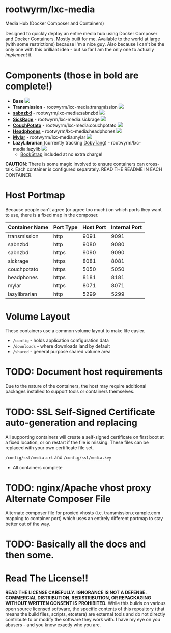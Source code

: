 # rootwyrm/lxc-media
Media Hub (Docker Composer and Containers)

Designed to quickly deploy an entire media hub using Docker Composer and Docker Containers. Mostly built for me. Available to the world at large (with some restrictions) because I'm a nice guy. Also because I can't be the only one with this brilliant idea - but so far I am the only one to actually *implement* it.

# Components (those in bold are complete!)
* **Base** [![](https://images.microbadger.com/badges/image/rootwyrm/lxc-media:base.svg)](https://microbadger.com/images/rootwyrm/lxc-media:base "Get your own image badge on microbadger.com")
* **Transmission** - rootwyrm/lxc-media:transmission [![](https://images.microbadger.com/badges/image/rootwyrm/lxc-media:transmission.svg)](https://microbadger.com/images/rootwyrm/lxc-media:transmission "Get your own image badge on microbadger.com")
* **[sabnzbd]** - rootwyrm/lxc-media:sabnzbd [![](https://images.microbadger.com/badges/image/rootwyrm/lxc-media:sabnzbd.svg)](https://microbadger.com/images/rootwyrm/lxc-media:sabnzbd "Get your own image badge on microbadger.com")
* **[SickRage]** - rootwyrm/lxc-media:sickrage [![](https://images.microbadger.com/badges/image/rootwyrm/lxc-media:sickrage.svg)](https://microbadger.com/images/rootwyrm/lxc-media:sickrage "Get your own image badge on microbadger.com")
* **[CouchPotato]** - rootwyrm/lxc-media:couchpotato [![](https://images.microbadger.com/badges/image/rootwyrm/lxc-media:couchpotato.svg)](https://microbadger.com/images/rootwyrm/lxc-media:couchpotato "Get your own image badge on microbadger.com")
* **[Headphones]** - rootwyrm/lxc-media:headphones [![](https://images.microbadger.com/badges/image/rootwyrm/lxc-media:headphones.svg)](https://microbadger.com/images/rootwyrm/lxc-media:headphones "Get your own image badge on microbadger.com")
* **[Mylar]** - rootwyrm/lxc-media:mylar [![](https://images.microbadger.com/badges/image/rootwyrm/lxc-media:mylar.svg)](https://microbadger.com/images/rootwyrm/lxc-media:mylar "Get your own image badge on microbadger.com")
* **LazyLibrarian** (currently tracking [DobyTang]) - rootwyrm/lxc-media:lazylib [![](https://images.microbadger.com/badges/image/rootwyrm/lxc-media:lazylibrarian.svg)](https://microbadger.com/images/rootwyrm/lxc-media:lazylibrarian "Get your own image badge on microbadger.com")
  * [BookStrap] included at no extra charge!

**CAUTION**: There is some magic involved to ensure containers can cross-talk. Each container is configured separately. READ THE README IN EACH CONTAINER.

# Host Portmap
Because people can't agree (or agree too much) on which ports they want to use, there is a fixed map in the composer.

| Container Name 	| Port Type 	| Host Port 	| Internal Port 	|
|----------------	|-----------	|-----------	|---------------	|
| transmission   	| http      	| 9091      	| 9091          	|
| sabnzbd        	| http      	| 9080      	| 9080          	|
| sabnzbd        	| https     	| 9090      	| 9090          	|
| sickrage       	| https     	| 8081      	| 8081          	|
| couchpotato    	| https     	| 5050      	| 5050          	|
| headphones     	| https      	| 8181      	| 8181          	|
| mylar          	| https      	| 8071      	| 8071          	|
| lazylibrarian  	| http	     	| 5299			| 5299				|

# Volume Layout
These containers use a common volume layout to make life easier.
* `/config` - holds application configuration data
* `/downloads` - where downloads land by default
* `/shared` - general purpose shared volume area

# TODO: Document host requirements
Due to the nature of the containers, the host may require additional packages installed to support tools or containers themselves.

# TODO: SSL Self-Signed Certificate auto-generation and replacing
All supporting containers will create a self-signed certificate on first boot at a fixed location, or on restart if the file is missing. These files can be replaced with your own certificate file set.

`/config/ssl/media.crt` and `/config/ssl/media.key`
* All containers complete

# TODO: nginx/Apache vhost proxy Alternate Composer File
Alternate composer file for proxied vhosts (i.e. transmission.example.com mapping to container port) which uses an entirely different portmap to stay better out of the way.

# TODO: Basically all the docs and then some.

# Read The License!!
**READ THE LICENSE CAREFULLY. IGNORANCE IS NOT A DEFENSE. COMMERCIAL DISTRIBUTION, REDISTRIBUTION, OR REPACKAGING WITHOUT WRITTEN CONSENT IS PROHIBITED.** While this builds on various open source licensed software, the specific contents of this repository (that means the build files, scripts, etcetera) are external tools and do not directly contribute to or modify the software they work with. I have my eye on you abusers - and you know exactly who you are. 

[sabnzbd]:https://github.com/sabnzbd/sabnzbd
[SickRage]:https://github.com/SickRage/SickRage
[CouchPotato]:https://github.com/RuudBurger/CouchPotatoServer
[Headphones]:https://github.com/rembo10/headphones
[Mylar]:https://github.com/evilhero/mylar
[DobyTang]:https://github.com/DobyTang/LazyLibrarian
[BookStrap]:https://github.com/warlord0/lazylibrarian.bookstrap

